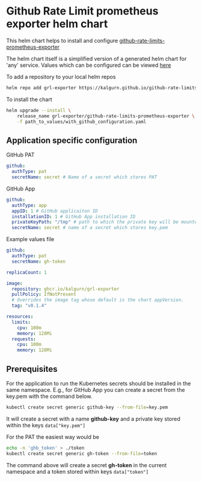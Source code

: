 # Github Rate Limit prometheus exporter helm chart

This helm chart helps to install and configure [github-rate-limits-prometheus-exporter](https://github.com/kalgurn/github-rate-limits-prometheus-exporter)

The helm chart itself is a simplified version of a generated helm chart for 'any' service. Values which can be configured can be viewed [here](values.yaml) 

To add a repository to your local helm repos
```sh
helm repo add grl-exporter https://kalgurn.github.io/github-rate-limits-prometheus-exporter-charts/
```

To install the chart
```sh
helm upgrade --install \
    release_name grl-exporter/github-rate-limits-prometheus-exporter \
    -f path_to_values/with_github_configuration.yaml
```

## Application specific configuration
GitHub PAT

```yaml
github:
  authType: pat 
  secretName: secret # Name of a secret which stores PAT
```

GitHub App
```yaml
github:
  authType: app
  appID: 1 # GitHub applicaiton ID
  installationID: 1 # GitHub App installation ID
  privateKeyPath: "/tmp" # path to which the private key will be mounted
  secretName: secret # name of a secret which stores key.pem
```

Example values file
```yaml
github:
  authType: pat
  secretName: gh-token

replicaCount: 1

image:
  repository: ghcr.io/kalgurn/grl-exporter
  pullPolicy: IfNotPresent
  # Overrides the image tag whose default is the chart appVersion.
  tag: "v0.1.4"

resources:
  limits:
    cpu: 100m
    memory: 128Mi
  requests:
    cpu: 100m
    memory: 128Mi
```

## Prerequisites 

For the application to run the Kubernetes secrets should be installed in the same namespace. E.g., for GitHub App you can create a secret from the key.pem with the command below. 

```sh
kubectl create secret generic github-key --from-file=key.pem
```

It will create a secret with a name __github-key__ and a private key stored within the keys `data["key.pem"]`

For the PAT the easiest way would be

```sh
echo -n 'ghb_token' > ./token
kubectl create secret generic gh-token --from-file=token
```

The command above will create a secret __gh-token__ in the current namespace and a token stored within keys `data["token"]`

